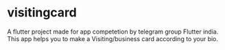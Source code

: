 # visitingcard

A flutter project made for app competetion by telegram group Flutter india.
This app helps you to make a Visiting/business card according to your bio.
